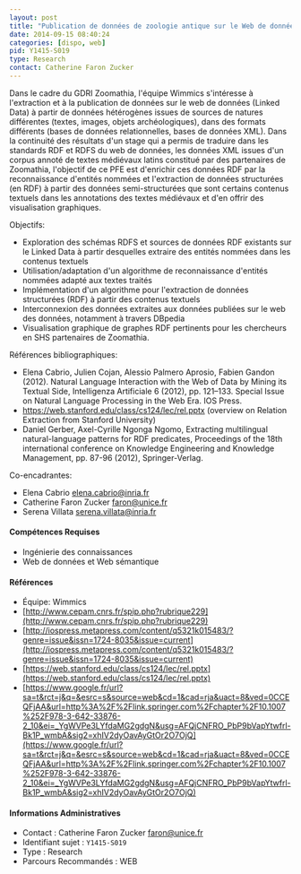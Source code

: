 ```yaml
---
layout: post
title: "Publication de données de zoologie antique sur le Web de données"
date: 2014-09-15 08:40:24
categories: [dispo, web]
pid: Y1415-S019
type: Research
contact: Catherine Faron Zucker
---
```

       
Dans le cadre du GDRI Zoomathia, l'équipe Wimmics s'intéresse à l'extraction et à la publication de données sur le web de données (Linked Data) à partir de données hétérogènes issues de sources de natures différentes (textes, images, objets archéologiques), dans des formats différents (bases de données relationnelles, bases de données XML).
Dans la continuité des résultats d'un stage qui a permis de traduire dans les standards RDF et RDFS du web de données, les données XML issues d'un corpus annoté de textes médiévaux latins constitué par des partenaires de Zoomathia, l'objectif de ce PFE est d'enrichir ces données RDF par la reconnaissance d'entités nommées et l'extraction de données structurées (en RDF) à partir des données semi-structurées que sont certains contenus textuels dans les annotations des textes médiévaux et d'en offrir des visualisation graphiques.

Objectifs:

- Exploration des schémas RDFS et sources de données RDF existants sur le Linked Data à partir desquelles extraire des entités nommées dans les contenus textuels
- Utilisation/adaptation d'un algorithme de reconnaissance d'entités nommées adapté aux textes traités
- Implémentation d'un algorithme pour l'extraction de données structurées (RDF) à partir des contenus textuels
- Interconnexion des données extraites aux données publiées sur le web des données, notamment à travers DBpedia
- Visualisation graphique de graphes RDF pertinents pour les chercheurs en SHS partenaires de Zoomathia.

Références bibliographiques:

- Elena Cabrio, Julien Cojan, Alessio Palmero Aprosio, Fabien Gandon (2012). Natural Language Interaction with
the Web of Data by Mining its Textual Side, Intelligenza Artificiale 6 (2012), pp. 121–133. Special Issue on Natural 
Language Processing in the Web Era. IOS Press.
- https://web.stanford.edu/class/cs124/lec/rel.pptx (overview on Relation Extraction from Stanford University)
- Daniel Gerber, Axel-Cyrille Ngonga Ngomo, Extracting multilingual natural-language patterns for RDF predicates, Proceedings of the 18th international conference on Knowledge Engineering and Knowledge Management, pp. 87-96 (2012), Springer-Verlag. 

Co-encadrantes:

  * Elena Cabrio elena.cabrio@inria.fr
  * Catherine Faron Zucker faron@unice.fr
  * Serena Villata serena.villata@inria.fr

#### Compétences Requises
  * Ingénierie des connaissances
  * Web de données et Web sémantique


#### Références

  * Équipe: Wimmics
  * [http://www.cepam.cnrs.fr/spip.php?rubrique229](http://www.cepam.cnrs.fr/spip.php?rubrique229)
  * [http://iospress.metapress.com/content/q5321k015483/?genre=issue&issn=1724-8035&issue=current](http://iospress.metapress.com/content/q5321k015483/?genre=issue&issn=1724-8035&issue=current)
  * [https://web.stanford.edu/class/cs124/lec/rel.pptx](https://web.stanford.edu/class/cs124/lec/rel.pptx)
  * [https://www.google.fr/url?sa=t&rct=j&q=&esrc=s&source=web&cd=1&cad=rja&uact=8&ved=0CCEQFjAA&url=http%3A%2F%2Flink.springer.com%2Fchapter%2F10.1007%252F978-3-642-33876-2_10&ei=_YgWVPe3LYfdaMG2gdgN&usg=AFQjCNFRO_PbP9bVapYtwfrl-Bk1P_wmbA&sig2=xhIV2dyOavAyGtOr2O7OjQ](https://www.google.fr/url?sa=t&rct=j&q=&esrc=s&source=web&cd=1&cad=rja&uact=8&ved=0CCEQFjAA&url=http%3A%2F%2Flink.springer.com%2Fchapter%2F10.1007%252F978-3-642-33876-2_10&ei=_YgWVPe3LYfdaMG2gdgN&usg=AFQjCNFRO_PbP9bVapYtwfrl-Bk1P_wmbA&sig2=xhIV2dyOavAyGtOr2O7OjQ)

#### Informations Administratives
  * Contact : Catherine Faron Zucker <faron@unice.fr>
  * Identifiant sujet : `Y1415-S019`
  * Type : Research
  * Parcours Recommandés : WEB
     